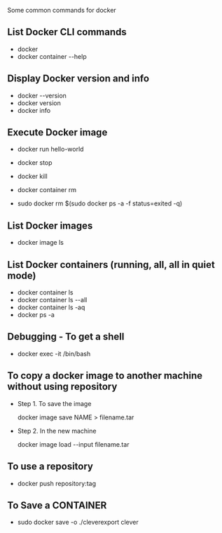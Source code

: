 Some common commands for docker

## List Docker CLI commands
* docker
* docker container --help

## Display Docker version and info
* docker --version
* docker version
* docker info

## Execute Docker image
* docker run hello-world

* docker stop 
* docker kill 
* docker container rm

* sudo docker rm $(sudo docker ps -a -f status=exited -q)

## List Docker images
* docker image ls

## List Docker containers (running, all, all in quiet mode)
* docker container ls
* docker container ls --all
* docker container ls -aq
* docker ps -a

## Debugging - To get a shell
* docker exec -it <container name> /bin/bash

## To copy a docker image to another machine without using repository
* Step 1.  To save the image 
  
    docker image save NAME > filename.tar

* Step 2.  In the new machine

    docker image load --input filename.tar

## To use a repository

* docker push  repository:tag

## To Save a CONTAINER

* sudo docker save -o ./cleverexport  clever
